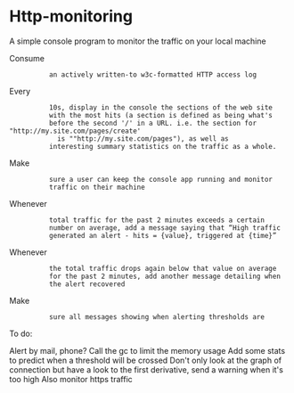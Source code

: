 Http-monitoring
===============

A simple console program to monitor the traffic on your local machine

Consume

              an actively written-to w3c-formatted HTTP access log
Every


              10s, display in the console the sections of the web site
              with the most hits (a section is defined as being what's
              before the second '/' in a URL. i.e. the section for "http://my.site.com/pages/create'
                is ""http://my.site.com/pages"), as well as
              interesting summary statistics on the traffic as a whole.
Make

              sure a user can keep the console app running and monitor
              traffic on their machine
Whenever


              total traffic for the past 2 minutes exceeds a certain
              number on average, add a message saying that “High traffic
              generated an alert - hits = {value}, triggered at {time}”
Whenever


              the total traffic drops again below that value on average
              for the past 2 minutes, add another message detailing when
              the alert recovered
Make

              sure all messages showing when alerting thresholds are

To do:

Alert by mail, phone?
Call the gc to limit the memory usage
Add some stats to predict when a threshold will be crossed
Don't only look at the graph of connection but have a look 
to the first derivative, send a warning when it's too high
Also monitor https traffic

